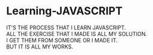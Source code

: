 # Learning-JAVASCRIPT

IT'S THE PROCESS THAT I LEARN JAVASCRIPT. <br />
ALL THE EXERCISE THAT I MADE IS ALL MY SOLUTION. <br />
I GET THEM FROM SOMEONE OR I MADE IT. <br />
BUT IT IS ALL MY WORKS.